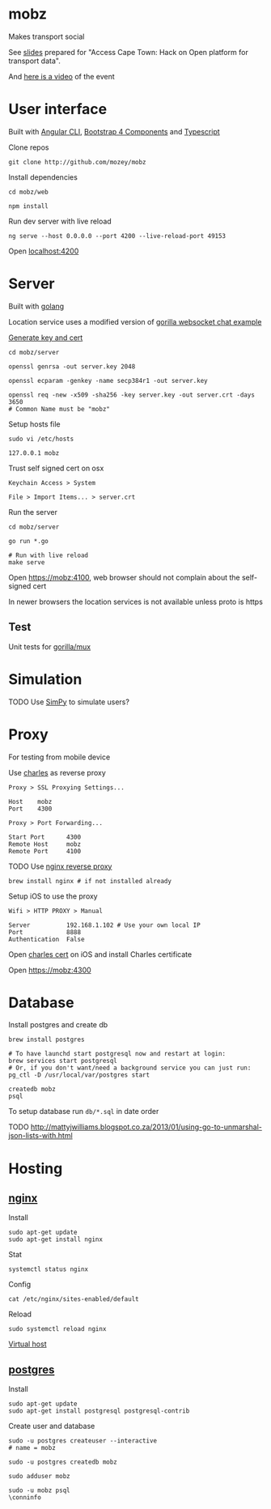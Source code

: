 # mobz

Makes transport social

See [slides](https://docs.google.com/presentation/d/15UZS_MdcvEklibB5Yn_NOAJB_8mPAa-fHs8vFU87ljk/edit) 
prepared for "Access Cape Town: Hack on Open platform for transport data".

And [here is a video](https://www.youtube.com/watch?v=rtW-cYF-tqY) of the event


# User interface

Built with [Angular CLI](https://github.com/angular/angular-cli),
[Bootstrap 4 Components](https://ng-bootstrap.github.io/#/home)
and [Typescript](https://www.typescriptlang.org/)

Clone repos

    git clone http://github.com/mozey/mobz
    
Install dependencies

    cd mobz/web
    
    npm install
    
Run dev server with live reload
    
    ng serve --host 0.0.0.0 --port 4200 --live-reload-port 49153
    
Open [localhost:4200](localhost:4200)


# Server

Built with [golang](https://golang.org/) 

Location service uses a modified version of 
[gorilla websocket chat example](https://github.com/gorilla/websocket/tree/master/examples/chat) 

[Generate key and cert](https://gist.github.com/denji/12b3a568f092ab951456)

    cd mobz/server
    
    openssl genrsa -out server.key 2048
    
    openssl ecparam -genkey -name secp384r1 -out server.key
    
    openssl req -new -x509 -sha256 -key server.key -out server.crt -days 3650
    # Common Name must be "mobz"
    
Setup hosts file
    
    sudo vi /etc/hosts
    
    127.0.0.1 mobz
    
Trust self signed cert on osx

    Keychain Access > System
    
    File > Import Items... > server.crt

Run the server 

    cd mobz/server
    
    go run *.go
    
    # Run with live reload
    make serve

Open [https://mobz:4100](https://mobz:4100),
web browser should not complain about the self-signed cert

In newer browsers the location services is not available unless proto is https
 
## Test

Unit tests for [gorilla/mux](http://stackoverflow.com/a/34456848/639133)


# Simulation

TODO Use [SimPy](https://simpy.readthedocs.io/en/latest/) to simulate users?


# Proxy

For testing from mobile device

Use [charles](https://www.charlesproxy.com) as reverse proxy

    Proxy > SSL Proxying Settings...
    
    Host    mobz
    Port    4300
    
    Proxy > Port Forwarding...
    
    Start Port      4300
    Remote Host     mobz
    Remote Port     4100

TODO Use [nginx reverse proxy](https://www.nginx.com/resources/glossary/reverse-proxy-server/)

    brew install nginx # if not installed already

Setup iOS to use the proxy

    Wifi > HTTP PROXY > Manual
    
    Server          192.168.1.102 # Use your own local IP
    Port            8888
    Authentication  False

Open [charles cert](http://www.charlesproxy.com/getssl) on iOS 
and install Charles certificate

Open [https://mobz:4300](https://mobz:4300)


# Database

Install postgres and create db

    brew install postgres
    
    # To have launchd start postgresql now and restart at login:
    brew services start postgresql
    # Or, if you don't want/need a background service you can just run:
    pg_ctl -D /usr/local/var/postgres start
    
    createdb mobz
    psql
    
To setup database run `db/*.sql` in date order


TODO http://mattyjwilliams.blogspot.co.za/2013/01/using-go-to-unmarshal-json-lists-with.html


# Hosting

## [nginx](https://www.digitalocean.com/community/tutorials/how-to-install-nginx-on-ubuntu-16-04)

Install 

    sudo apt-get update
    sudo apt-get install nginx
    
Stat

    systemctl status nginx
    
Config
    
    cat /etc/nginx/sites-enabled/default 
    
Reload 
    
    sudo systemctl reload nginx
    
[Virtual host](https://www.digitalocean.com/community/tutorials/how-to-set-up-nginx-server-blocks-virtual-hosts-on-ubuntu-16-04)


## [postgres](https://www.digitalocean.com/community/tutorials/how-to-install-and-use-postgresql-on-ubuntu-16-04)

Install

    sudo apt-get update
    sudo apt-get install postgresql postgresql-contrib
    
Create user and database

    sudo -u postgres createuser --interactive
    # name = mobz
    
    sudo -u postgres createdb mobz
     
    sudo adduser mobz

    sudo -u mobz psql 
    \conninfo

